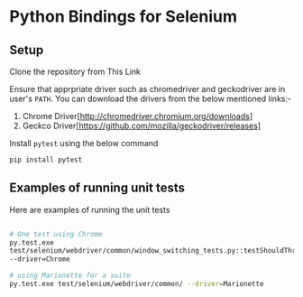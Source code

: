 Python Bindings for Selenium
====================================

Setup
---------
Clone the repository from This Link

Ensure that apprpriate driver such as chromedriver and geckodriver are in
user's `PATH`. You can download the drivers from the below mentioned links:-

1. Chrome Driver[http://chromedriver.chromium.org/downloads]
2. Geckco Driver[https://github.com/mozilla/geckodriver/releases]

Install `pytest` using the below command

```bash
pip install pytest
```

Examples of running unit tests
---------------------------------

Here are examples of running the unit tests

```bash

# One test using Chrome
py.test.exe
test/selenium/webdriver/common/window_switching_tests.py::testShouldThrowNoSuchWindowExceptionOnAnyElementOperationIfAWindowIsClosed
--driver=Chrome

# using Marionette for a suite
py.test.exe test/selenium/webdriver/common/ --driver=Marionette

```

